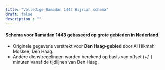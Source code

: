 ```yaml
---
title: "Volledige Ramadan 1443 Hijriah schema"
draft: false
description : ""
---
```


#### Schema voor Ramadan 1443 gebaseerd op grote gebieden in Nederland.
* Originele gegevens verstrekt voor **Den Haag-gebied** door Al Hikmah Moskee, Den Haag.
* Andere dienstregelingen worden berekend op basis van offset (+/-) minuten vanaf de tijdlijnen van Den Haag.
